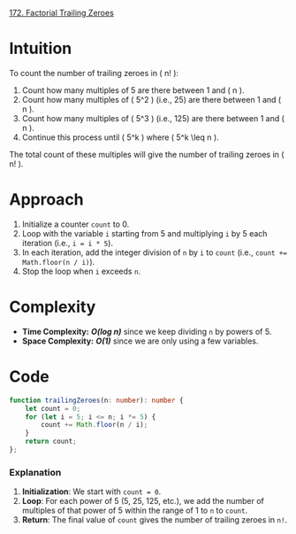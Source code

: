 [172. Factorial Trailing Zeroes](https://leetcode.com/problems/factorial-trailing-zeroes/)

# Intuition
To count the number of trailing zeroes in \( n! \):
1. Count how many multiples of 5 are there between 1 and \( n \).
2. Count how many multiples of \( 5^2 \) (i.e., 25) are there between 1 and \( n \).
3. Count how many multiples of \( 5^3 \) (i.e., 125) are there between 1 and \( n \).
4. Continue this process until \( 5^k \) where \( 5^k \leq n \).

The total count of these multiples will give the number of trailing zeroes in \( n! \).

# Approach
1. Initialize a counter `count` to 0.
2. Loop with the variable `i` starting from 5 and multiplying `i` by 5 each iteration (i.e., `i = i * 5`).
3. In each iteration, add the integer division of `n` by `i` to `count` (i.e., `count += Math.floor(n / i)`).
4. Stop the loop when `i` exceeds `n`.

# Complexity
- **Time Complexity:** ***O(log n)*** since we keep dividing `n` by powers of 5.
- **Space Complexity:** ***O(1)*** since we are only using a few variables.

# Code
```typescript
function trailingZeroes(n: number): number {
    let count = 0;
    for (let i = 5; i <= n; i *= 5) {
        count += Math.floor(n / i);
    }
    return count;
};

```

### Explanation
1. **Initialization**: We start with `count = 0`.
2. **Loop**: For each power of 5 (5, 25, 125, etc.), we add the number of multiples of that power of 5 within the range of 1 to `n` to `count`.
3. **Return**: The final value of `count` gives the number of trailing zeroes in `n!`.